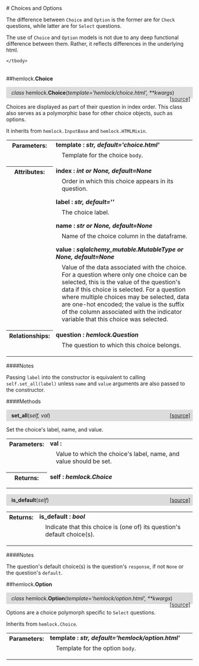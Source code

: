 <script src="https://cdn.mathjax.org/mathjax/latest/MathJax.js?config=TeX-AMS-MML_HTMLorMML" type="text/javascript"></script>

<link rel="stylesheet" href="https://assets.readthedocs.org/static/css/readthedocs-doc-embed.css" type="text/css" />

<style>
    a.src-href {
        float: right;
    }
    p.attr {
        margin-top: 0.5em;
        margin-left: 1em;
    }
    p.func-header {
        background-color: gainsboro;
        border-radius: 0.1em;
        padding: 0.5em;
        padding-left: 1em;
    }
    table.field-table {
        border-radius: 0.1em
    }
</style># Choices and Options

The difference between `Choice` and `Option` is the former are for `Check`
questions, while latter are for `Select` questions.

The use of `Choice` and `Option` models is not due to any deep functional
difference between them. Rather, it reflects differences in the underlying
html.

<table class="docutils field-list field-table" frame="void" rules="none">
    <col class="field-name" />
    <col class="field-body" />
    <tbody valign="top">
        
    </tbody>
</table>



##hemlock.**Choice**

<p class="func-header">
    <i>class</i> hemlock.<b>Choice</b>(<i>template='hemlock/choice.html', **kwargs</i>) <a class="src-href" target="_blank" href="https://github.com/dsbowen/hemlock/blob/master/hemlock/models/choice.py#L18">[source]</a>
</p>

Choices are displayed as part of their question in index order. This
class also serves as a polymorphic base for other choice objects, such as
options.

It inherits from `hemlock.InputBase` and `hemlock.HTMLMixin`.

<table class="docutils field-list field-table" frame="void" rules="none">
    <col class="field-name" />
    <col class="field-body" />
    <tbody valign="top">
        <tr class="field">
    <th class="field-name"><b>Parameters:</b></td>
    <td class="field-body" width="100%"><b>template : <i>str, default='choice.html'</i></b>
<p class="attr">
    Template for the choice <code>body</code>.
</p></td>
</tr>
<tr class="field">
    <th class="field-name"><b>Attributes:</b></td>
    <td class="field-body" width="100%"><b>index : <i>int or None, default=None</i></b>
<p class="attr">
    Order in which this choice appears in its question.
</p>
<b>label : <i>str, default=''</i></b>
<p class="attr">
    The choice label.
</p>
<b>name : <i>str or None, default=None</i></b>
<p class="attr">
    Name of the choice column in the dataframe.
</p>
<b>value : <i>sqlalchemy_mutable.MutableType or None, default=None</i></b>
<p class="attr">
    Value of the data associated with the choice. For a question where only one choice can be selected, this is the value of the question's data if this choice is selected. For a question where multiple choices may be selected, data are one-hot encoded; the value is the suffix of the column associated with the indicator variable that this choice was selected.
</p></td>
</tr>
<tr class="field">
    <th class="field-name"><b>Relationships:</b></td>
    <td class="field-body" width="100%"><b>question : <i>hemlock.Question</i></b>
<p class="attr">
    The question to which this choice belongs.
</p></td>
</tr>
    </tbody>
</table>

####Notes

Passing `label` into the constructor is equivalent to calling
`self.set_all(label)` unless `name` and `value` arguments are also passed
to the constructor.

####Methods



<p class="func-header">
    <i></i> <b>set_all</b>(<i>self, val</i>) <a class="src-href" target="_blank" href="https://github.com/dsbowen/hemlock/blob/master/hemlock/models/choice.py#L88">[source]</a>
</p>

Set the choice's label, name, and value.

<table class="docutils field-list field-table" frame="void" rules="none">
    <col class="field-name" />
    <col class="field-body" />
    <tbody valign="top">
        <tr class="field">
    <th class="field-name"><b>Parameters:</b></td>
    <td class="field-body" width="100%"><b>val : <i></i></b>
<p class="attr">
    Value to which the choice's label, name, and value should be set.
</p></td>
</tr>
<tr class="field">
    <th class="field-name"><b>Returns:</b></td>
    <td class="field-body" width="100%"><b>self : <i>hemlock.Choice</i></b>
<p class="attr">
    
</p></td>
</tr>
    </tbody>
</table>





<p class="func-header">
    <i></i> <b>is_default</b>(<i>self</i>) <a class="src-href" target="_blank" href="https://github.com/dsbowen/hemlock/blob/master/hemlock/models/choice.py#L104">[source]</a>
</p>



<table class="docutils field-list field-table" frame="void" rules="none">
    <col class="field-name" />
    <col class="field-body" />
    <tbody valign="top">
        <tr class="field">
    <th class="field-name"><b>Returns:</b></td>
    <td class="field-body" width="100%"><b>is_default : <i>bool</i></b>
<p class="attr">
    Indicate that this choice is (one of) its question's default choice(s).
</p></td>
</tr>
    </tbody>
</table>

####Notes

The question's default choice(s) is the question's `response`, if not
`None` or the question's `default`.

##hemlock.**Option**

<p class="func-header">
    <i>class</i> hemlock.<b>Option</b>(<i>template='hemlock/option.html', **kwargs</i>) <a class="src-href" target="_blank" href="https://github.com/dsbowen/hemlock/blob/master/hemlock/models/choice.py#L161">[source]</a>
</p>

Options are a choice polymorph specific to `Select` questions.

Inherits from `hemlock.Choice`.

<table class="docutils field-list field-table" frame="void" rules="none">
    <col class="field-name" />
    <col class="field-body" />
    <tbody valign="top">
        <tr class="field">
    <th class="field-name"><b>Parameters:</b></td>
    <td class="field-body" width="100%"><b>template : <i>str, default='hemlock/option.html'</i></b>
<p class="attr">
    Template for the option <code>body</code>.
</p></td>
</tr>
    </tbody>
</table>



